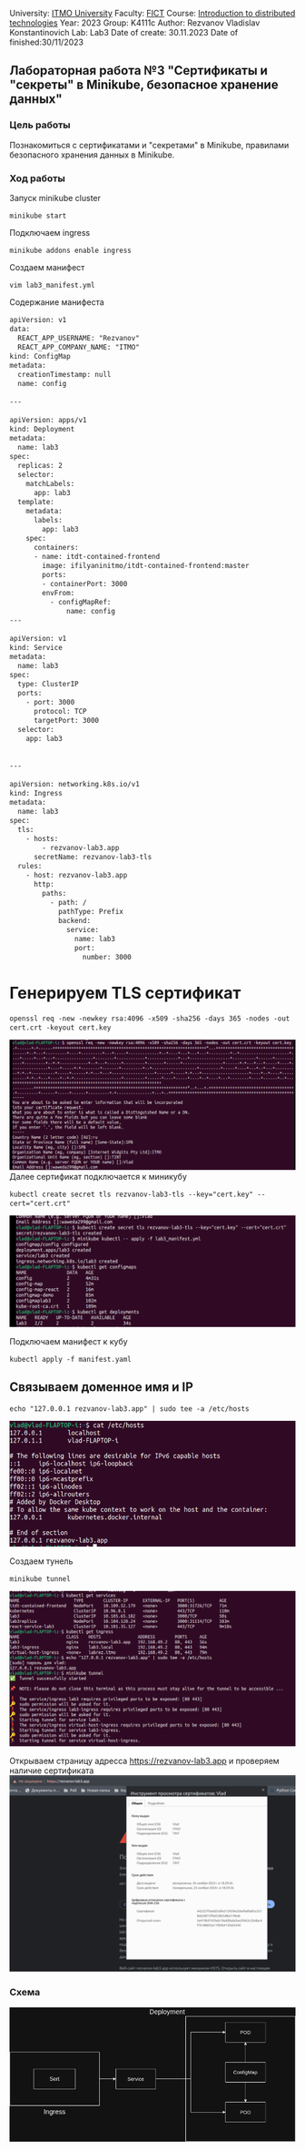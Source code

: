 University: [ITMO University](https://itmo.ru/ru/)
Faculty: [FICT](https://fict.itmo.ru)
Course: [Introduction to distributed technologies](https://github.com/itmo-ict-faculty/introduction-to-distributed-technologies)
Year: 2023
Group: K4111c
Author: Rezvanov Vladislav Konstantinovich
Lab: Lab3
Date of create: 30.11.2023
Date of finished:30/11/2023

## Лабораторная работа №3 "Сертификаты и "секреты" в Minikube, безопасное хранение данных"
### Цель работы
Познакомиться с сертификатами и "секретами" в Minikube, правилами безопасного хранения данных в Minikube.
### Ход работы
Запуск minikube cluster
```
minikube start
```
Подключаем ingress
```
minikube addons enable ingress
```
Создаем манифест
```
vim lab3_manifest.yml

```
Содержание манифеста

```
apiVersion: v1
data:
  REACT_APP_USERNAME: "Rezvanov"
  REACT_APP_COMPANY_NAME: "ITMO"
kind: ConfigMap
metadata:
  creationTimestamp: null
  name: config

---

apiVersion: apps/v1
kind: Deployment
metadata:
  name: lab3
spec:
  replicas: 2
  selector:
    matchLabels:
      app: lab3
  template:
    metadata:
      labels:
        app: lab3
    spec:
      containers:
      - name: itdt-contained-frontend
        image: ifilyaninitmo/itdt-contained-frontend:master
        ports:
        - containerPort: 3000
        envFrom:
          - configMapRef:
              name: config
---

apiVersion: v1
kind: Service
metadata:
  name: lab3
spec:
  type: ClusterIP
  ports:
    - port: 3000
      protocol: TCP
      targetPort: 3000
  selector:
    app: lab3


---

apiVersion: networking.k8s.io/v1
kind: Ingress
metadata:
  name: lab3
spec:
  tls:
    - hosts:
        - rezvanov-lab3.app
      secretName: rezvanov-lab3-tls
  rules:
    - host: rezvanov-lab3.app
      http:
        paths:
          - path: /
            pathType: Prefix
            backend:
              service:
                name: lab3
                port:
                  number: 3000
```
# Генерируем TLS сертификат

```
openssl req -new -newkey rsa:4096 -x509 -sha256 -days 365 -nodes -out cert.crt -keyout cert.key
```
![img0](https://github.com/ItsEND/2023-introduction_to_distributed_technologies-K4111c-Rezvanov_V_K/blob/062ade7089dc5011324021b9fa876062f7aabafd/Lab%203/Images/%D0%A1%D0%B5%D1%80%D1%82%D0%B8%D1%84%D0%B8%D0%BA%D0%B0%D1%82.png)
Далее сертификат подключается к миникубу

```
kubectl create secret tls rezvanov-lab3-tls --key="cert.key" --cert="cert.crt"
```
![img1](https://github.com/ItsEND/2023-introduction_to_distributed_technologies-K4111c-Rezvanov_V_K/blob/d953ec0cfa93a94c2b39e3c93c750dbf4014017a/Lab%203/Images/%D0%A1%D0%B5%D1%80%D1%82.png)

Подключаем манифест к кубу
```
kubectl apply -f manifest.yaml

```
## Связываем доменное имя и IP

```
echo "127.0.0.1 rezvanov-lab3.app" | sudo tee -a /etc/hosts
```

![img2](https://github.com/ItsEND/2023-introduction_to_distributed_technologies-K4111c-Rezvanov_V_K/blob/4b57902ebcc8ad93edff43f034a385895c1fb590/Lab%203/Images/%D0%A1%D0%BD%D0%B8%D0%BC%D0%BE%D0%BA%20%D1%8D%D0%BA%D1%80%D0%B0%D0%BD%D0%B0%20%D0%BE%D1%82%202023-11-26%2021-16-55.png)

Создаем тунель
```
minikube tunnel
```
![img3](https://github.com/ItsEND/2023-introduction_to_distributed_technologies-K4111c-Rezvanov_V_K/blob/d953ec0cfa93a94c2b39e3c93c750dbf4014017a/Lab%203/Images/%D0%A1%D0%BD%D0%B8%D0%BC%D0%BE%D0%BA%20%D1%8D%D0%BA%D1%80%D0%B0%D0%BD%D0%B0%20%D0%BE%D1%82%202023-11-26%2019-59-36.png)

Открываем страницу адресса https://rezvanov-lab3.app и проверяем наличие сертификата 
![img4](https://github.com/ItsEND/2023-introduction_to_distributed_technologies-K4111c-Rezvanov_V_K/blob/d953ec0cfa93a94c2b39e3c93c750dbf4014017a/Lab%203/Images/%D0%A1%D0%BD%D0%B8%D0%BC%D0%BE%D0%BA%20%D1%8D%D0%BA%D1%80%D0%B0%D0%BD%D0%B0%20%D0%BE%D1%82%202023-11-26%2019-57-37.png)


### Схема
![SCH1](https://github.com/ItsEND/2023-introduction_to_distributed_technologies-K4111c-Rezvanov_V_K/blob/6f07619f57948e3be0c409e4fc802184eabd7ec6/Lab%203/Images/%D0%9A%D1%83%D0%B1.drawio.png) 

